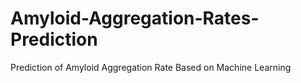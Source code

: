 # Amyloid-Aggregation-Rates-Prediction
Prediction of Amyloid Aggregation Rate Based on Machine Learning
